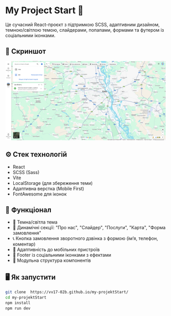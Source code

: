 # My Project Start 🚀

Це сучасний React-проєкт з підтримкою SCSS, адаптивним дизайном, темною/світлою темою, слайдерами, попапами, формами та футером із соціальними іконками.

## 📸 Скриншот

![Preview](src/assets/map.png)

## ⚙️ Стек технологій

- React
- SCSS (Sass)
- Vite
- LocalStorage (для збереження теми)
- Адаптивна верстка (Mobile First)
- FontAwesome для іконок

## 🔧 Функціонал

- 🌙 Темна/світла тема
- 🧾 Динамічні секції: "Про нас", "Слайдер", "Послуги", "Карта", "Форма замовлення"
- 📞 Кнопка замовлення зворотного дзвінка з формою (ім’я, телефон, коментар)
- 📱 Адаптивність до мобільних пристроїв
- 👣 Footer із соціальними іконками з ефектами
- 🧩 Модульна структура компонентів

## 🖥 Як запустити

```bash
git clone  https://vv17-02b.github.io/my-projektStart/
cd my-projektStart
npm install
npm run dev
